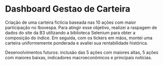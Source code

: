 # Dashboard Gestao de Carteira
Criação de uma carteira fictícia baseada nas 10 ações com maior participação no Ibovespa. Para atingir esse objetivo, realizei a raspagem de dados do site da B3 utilizando a biblioteca Selenium para obter a composição do índice. Em seguida, com os tickers em mãos, montei uma carteira uniformemente ponderada e avaliei sua rentabilidade histórica.

Desenvolvimentos futuros: inclusão das 5 ações com maiores altas, 5 ações com maiores baixas, indicadores macroeconômicos e principais notícias.